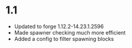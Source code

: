 # 1.1
+ Updated to forge 1.12.2-14.23.1.2596
+ Made spawner checking much more efficient
+ Added a config to filter spawning blocks